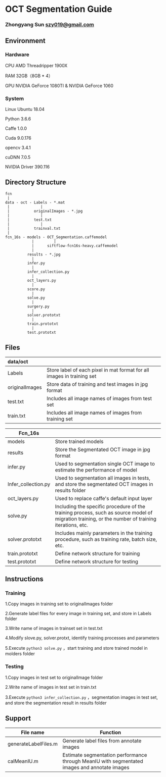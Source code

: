 # OCT Segmentation Guide

### Zhongyang Sun  szy019@gmail.com



## Environment

### Hardware

CPU AMD Threadripper 1900X

RAM 32GB（8GB * 4）

GPU NVIDIA GeForce 1080TI & NVIDIA GeForce 1060

### System

Linux Ubuntu 18.04

Python 3.6.6

Caffe 1.0.0

Cuda 9.0.176

opencv 3.4.1

cuDNN 7.0.5

NVIDIA Driver 390.116

## Directory Structure

```
fcn
 |
data - oct - Labels - *.mat
 |              |
 |           originalImages - *.jpg
 |              |
 |           test.txt
 |              |
 |           trainval.txt
 | 
fcn_16s - models - OCT_Segmentation.caffemodel
            |         |
            |      siftflow-fcn16s-heavy.caffemodel
            |       
          results - *.jpg
            |
          infer.py
            |
          infer_collection.py
            |
          oct_layers.py
            |
          score.py
            |
          solve.py
            |
          surgery.py
            |
          solver.prototxt
            |
          train.prototxt
            |
          test.prototxt

```



## Files



| data/oct       |                                                              |
| :------------- | :----------------------------------------------------------- |
| Labels         | Store label of each pixel in mat format for all images in training set |
| originalImages | Store data of training and test images in jpg format         |
| test.txt       | Includes all image names of images from test set             |
| train.txt      | Includes all image names of images from training set         |



| Fcn_16s             |                                                              |
| ------------------- | ------------------------------------------------------------ |
| models              | Store trained models                                         |
| results             | Store the Segmentated OCT image in jpg format                |
| infer.py            | Used to segmentation single OCT image  to estimate the performance of model |
| Infer_collection.py | Used to segmentation all images in tests, and store the segmentated OCT images in results folder |
| oct_layers.py       | Used to replace caffe's default input layer                  |
| solve.py            | Including the specific procedure of the training process, such as source model of  migration training, or the number of training iterations, etc. |
| solver.prototxt     | Includes mainly parameters in the training procedure, such as training rate, batch size, etc. |
| train.prototxt      | Define network structure for training                        |
| test.prototxt       | Define network structure for testing                         |

## Instructions

### Training

1.Copy images in training set to originalImages folder

2.Generate label files for every image in training set, and store in Labels folder

3.Write name of images in trainset set in test.txt

4.Modify slove.py, solver.protxt, identify training processes and parameters

5.Execute ```python3 solve.py``` ，start training and store trained model in molders folder

### Testing

1.Copy images in test set to originalImage folder

2.Write name of images in test set in train.txt

3.Execute ```python3 infer_collection.py``` ，segmentation images in test set, and store the segmentation result in results folder



## Support

| File name            | Function                                                     |
| -------------------- | ------------------------------------------------------------ |
| generateLabelFiles.m | Generate label files from annotate images                    |
| calMeanIU.m          | Estimate segmentation performance through MeanIU with segmentated images and annotate images |

